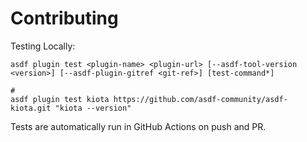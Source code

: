 # Contributing

Testing Locally:

```shell
asdf plugin test <plugin-name> <plugin-url> [--asdf-tool-version <version>] [--asdf-plugin-gitref <git-ref>] [test-command*]

#
asdf plugin test kiota https://github.com/asdf-community/asdf-kiota.git "kiota --version"
```

Tests are automatically run in GitHub Actions on push and PR.
